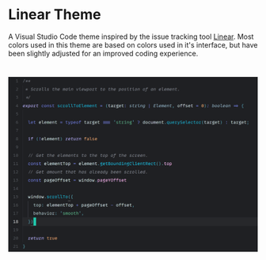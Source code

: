 # Linear Theme

A Visual Studio Code theme inspired by the issue tracking tool [Linear](https://linear.app/). Most colors used in this theme are based on colors used in it's interface, but have been slightly adjusted for an improved coding experience. 


#
![Preview](images/preview.png)